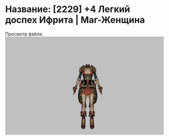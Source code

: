 # Название: [2229] +4 Легкий доспех Ифрита | Маг-Женщина

Просмотр файла:
![p050020.png](p050020.png)